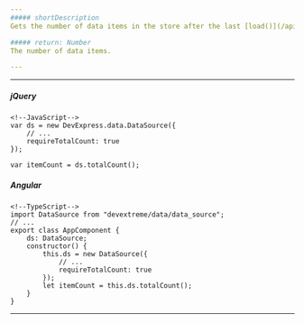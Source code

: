 ```yaml
---
##### shortDescription
Gets the number of data items in the store after the last [load()](/api-reference/30%20Data%20Layer/DataSource/3%20Methods/load().md '/Documentation/ApiReference/Data_Layer/DataSource/Methods/#load') operation without paging. Takes effect only if [requireTotalCount](/api-reference/30%20Data%20Layer/DataSource/1%20Configuration/requireTotalCount.md '/Documentation/ApiReference/Data_Layer/DataSource/Configuration/#requireTotalCount') is **true**

##### return: Number
The number of data items.

---
```

---
##### jQuery

    <!--JavaScript-->
    var ds = new DevExpress.data.DataSource({
        // ...
        requireTotalCount: true
    });

    var itemCount = ds.totalCount();

##### Angular

    <!--TypeScript-->
    import DataSource from "devextreme/data/data_source";
    // ...
    export class AppComponent {
        ds: DataSource;
        constructor() {
            this.ds = new DataSource({
                // ...
                requireTotalCount: true
            });
            let itemCount = this.ds.totalCount();
        }
    }

---